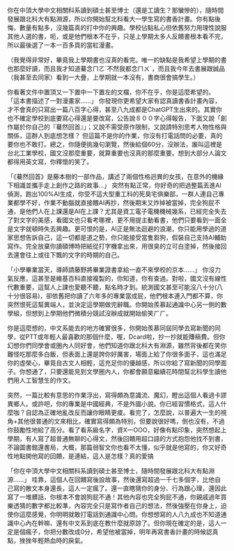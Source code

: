 你在中頂大學中文相關科系讀到碩士甚至博士（還是工讀生？那蠻慘的），隨時間發展跟北科大有點淵源，所以你開始幫北科看大一學生寫的書香計畫。你有點後悔，數量有點多，沒幾篇真的打中你的興趣。學校佔點私心但依舊努力用理性說服其他人選的書，呃，或是他們根本不在乎，只是上學期太多人反饋書根本看不完，所以最後選了一本一百多頁的當紅漫畫。

（我覺得非常好，畢竟我上學期書也沒真的看完。唯一的缺點是我希望上學期的書也那麼好讀，而且我才知道驀念ㄇㄛˋ不然我都念ㄇㄨˋ，而且我今年去書展跟誠品（我甚至去同家）看到一大疊，上學期就一本沒有，書商很會搞學生。）

你看著文件中置頂又一下置中一下置左的文檔，你不在乎，你是這麼希望的。
「這本書描述了一對漫畫家......」
你發現你更希望大家有認真讀書香計畫內容，才不會真的只寫出一篇八百字心得，甚至八九成都是ChatGPT生出來的。其實你也不確定學校到底要寫心得還是要改寫，公告說８００字心得報告，下面又說「創作屬於你自己的『驀然回首』」；又說不需受原作限制，又說請特別思考人物性格與關係，這群人到底想怎樣？
但這篇不是你的作業，你沒有打電話問的必要，真的要你也不敢打。總之，你隨便挑幾句瀏覽，然後給個60分，沒辦法，誰叫這裡是台北工業學校，國文沒那麼重要，就算重要也沒真的那麼重要。想到大部分人論文都得用英文寫，你釋懷的笑了。

「《驀然回首》是藤本樹的一部作品，講述了兩個性格迥異的女孩，在意外的機緣下相識並攜手走上創作之路的故事...」
突然有點正常，你好奇的把過整篇丟進AI偵測，跑出100%AI生成，你受不這大型重工科的死臭宅俱樂部，一群人連自己專業都學不好，作業不動腦就直接餵AI再抄，然後期末又炸掉被當掉，完全狗屁不通，是他們人在上課還是AI在上課？尤其是資工電子電機機械幾系，已經完全失去了對文字的美感，看國文也只看考哪裡，更不用提主動看書，他們只要看到一面全是文字就頓時失去興趣。更可恨的是，AI正是無法迴避的浪潮，你只能用學過的道家思想告訴自己，這一切都是道之勢，你只能接受當隻芻狗，假裝自己支持AI輔助寫作。完全放棄你讀碩博時把紙從打字機拿出來，用很臭的立可白塗掉，然後接回去還會往上或往下飄的文字的時期的自己。

「小學畢業當天，導師請藤野將畢業證書拿給一直不來學校的京本......」
你沒力氣反應，這甚至是維基百科直接複製的，你知道，你有查過。對啦，國文沒有線性代數重要，這幫人上課也愛聽不聽，點名時才到。統測國文甚至可能沒八十分(八十分很容易)，卻依舊把你讀了六年多的專業當成屁，他們根本連入門都不算，你突然恨死這幫異端人，並決定這學期做完辭職。你開始羨慕起通識中心另一側的數學組，但想到上學期他們微積分競試沒辦成就開始偷笑ㄏㄏ。

你是這麼想的，中文系能去的地方確實很多，你開始羨慕同屆同學去寫新聞的同學，從PTT或年輕人最喜歡的那個什麼，喔，Dcard啦，抄一抄就能賺稿費。但你幻想你們同學會或圈內人同好會，他們知道你跟北科大有淵源，雖然背後都在笑你難怪吃那麼多白飯，但表面上還是誇你好厲害，場面上給了你很多面子，這也滿足你的虛榮心，畢竟自古文人相輕，這充足你的優越感，所以你給了寫新聞的同學面子。你想通了，只要還能見到文學圈內人，你都會願意繼續花時間幫北科學生讀他們用人工智慧生的作文。

突然，一篇比較有意思的作業浮出，寫得頗為意識流、魔幻，瞪出這個人看過卡謬異鄉人。或許吧，你的專業是中國經典，不是外國小說。你已經習慣格式，這人什麼咖？自認為正確地亂改反而讓你眼睛更痠。看完了，怎麼說，以普遍大一生的視角+其他很普通的文來相比，確實寫得頗為特別，但要說很好嗎，倒也沒有，不過你鼓勵性地給了高分。看了看系級名字，資X一OOO，好像有點印象，突然想起上學期，有人寫了超普通無聊的心得文，然後回饋用超口語的方式抱怨他找不到書，不論圖書館還書局，大概，那篇弱智文你也看不太懂，似乎就是他寫的，你又好奇性地點開他寫的回饋，是連結，這人是怎樣？真的愛搞

「你在中頂大學中文相關科系讀到碩士甚至博士，隨時間發展跟北科大有點淵源......」
哇靠，這個人在回饋寫後設故事，然後還寫超過一千七多個字，比他自己寫的散文本身還長，這人一定瘋了。還一直瞎猜你的身分、行為跟心理，還因此寫了一堆髒話，你根本不會說狗屁不通！其他內容也完全狗屁不通，你親戚過年買樂透猜的數字都比較準，內容完全只是寫作者自己的想法，然後強壓在你身上，迫使你這麼感覺，你明明就敢打電話到通識中心問。你想想寫的人八九成也不知道通識中心內在幹嘛、還有中文系到底在教什麼就原諒了。但你現在確定的是，這人一定是個瘋子，你把分數改成0分，希望他被當掉，明年再寫書香計畫的時候認真點，挫挫年輕熱血時的戾氣。